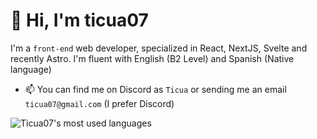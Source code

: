 # 👋 Hi, I'm ticua07
I'm a `front-end` web developer, specialized in React, NextJS, Svelte and recently Astro. I'm fluent with English (B2 Level) and Spanish (Native language)

- 📫 You can find me on Discord as `Ticua` or sending me an email `ticua07@gmail.com` (I prefer Discord)

![Ticua07's most used languages](https://github-readme-stats.vercel.app/api/top-langs/?username=eliyya&layout=compact&theme=gotham)
